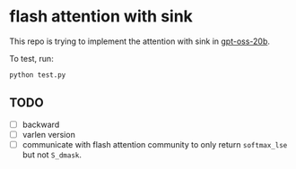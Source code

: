 # flash attention with sink

This repo is trying to implement the attention with sink in [gpt-oss-20b](https://huggingface.co/openai/gpt-oss-20b).

To test, run:

```bash
python test.py
```

## TODO

- [ ] backward
- [ ] varlen version
- [ ] communicate with flash attention community to only return `softmax_lse` but not `S_dmask`.
